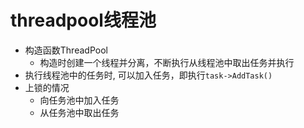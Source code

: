 # threadpool线程池

- 构造函数ThreadPool
  - 构造时创建一个线程并分离，不断执行从线程池中取出任务并执行
- 执行线程池中的任务时, 可以加入任务，即执行`task->AddTask()`
- 上锁的情况
  - 向任务池中加入任务
  - 从任务池中取出任务